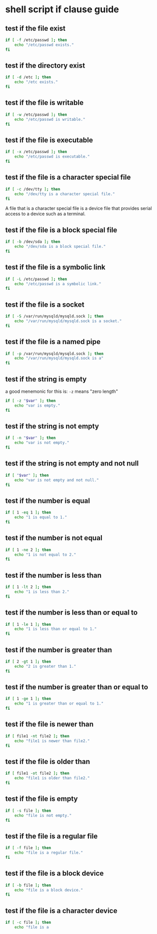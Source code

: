 # shell script if clause guide

## test if the file exist

```sh
if [ -f /etc/passwd ]; then
    echo "/etc/passwd exists."
fi
```

## test if the directory exist

```sh
if [ -d /etc ]; then
    echo "/etc exists."
fi
```

## test if the file is writable

```sh
if [ -w /etc/passwd ]; then
    echo "/etc/passwd is writable."
fi
```

## test if the file is executable

```sh
if [ -x /etc/passwd ]; then
    echo "/etc/passwd is executable."
fi
```

## test if the file is a character special file

```sh
if [ -c /dev/tty ]; then
    echo "/dev/tty is a character special file."
fi
```

A file that is a character special file is a device file that provides serial access to a device such as a terminal.

## test if the file is a block special file

```sh
if [ -b /dev/sda ]; then
    echo "/dev/sda is a block special file."
fi
```

## test if the file is a symbolic link

```sh
if [ -L /etc/passwd ]; then
    echo "/etc/passwd is a symbolic link."
fi
```

## test if the file is a socket

```sh
if [ -S /var/run/mysqld/mysqld.sock ]; then
    echo "/var/run/mysqld/mysqld.sock is a socket."
fi
```

## test if the file is a named pipe

```sh
if [ -p /var/run/mysqld/mysqld.sock ]; then
    echo "/var/run/mysqld/mysqld.sock is a"
fi
```

## test if the string is empty

a good menemonic for this is: `-z` means "zero length"

```sh
if [ -z "$var" ]; then
    echo "var is empty."
fi
```

## test if the string is not empty

```sh
if [ -n "$var" ]; then
    echo "var is not empty."
fi
```

## test if the string is not empty and not null

```sh
if [ "$var" ]; then
    echo "var is not empty and not null."
fi
```

## test if the number is equal

```sh
if [ 1 -eq 1 ]; then
    echo "1 is equal to 1."
fi
```

## test if the number is not equal

```sh
if [ 1 -ne 2 ]; then
    echo "1 is not equal to 2."
fi
```

## test if the number is less than

```sh
if [ 1 -lt 2 ]; then
    echo "1 is less than 2."
fi
```

## test if the number is less than or equal to

```sh
if [ 1 -le 1 ]; then
    echo "1 is less than or equal to 1."
fi
```

## test if the number is greater than

```sh
if [ 2 -gt 1 ]; then
    echo "2 is greater than 1."
fi
```

## test if the number is greater than or equal to

```sh
if [ 1 -ge 1 ]; then
    echo "1 is greater than or equal to 1."
fi
```

## test if the file is newer than

```sh
if [ file1 -nt file2 ]; then
    echo "file1 is newer than file2."
fi
```

## test if the file is older than

```sh
if [ file1 -ot file2 ]; then
    echo "file1 is older than file2."
fi
```

## test if the file is empty

```sh
if [ -s file ]; then
    echo "file is not empty."
fi
```

## test if the file is a regular file

```sh
if [ -f file ]; then
    echo "file is a regular file."
fi
```

## test if the file is a block device

```sh
if [ -b file ]; then
    echo "file is a block device."
fi
```

## test if the file is a character device

```sh
if [ -c file ]; then
    echo "file is a
